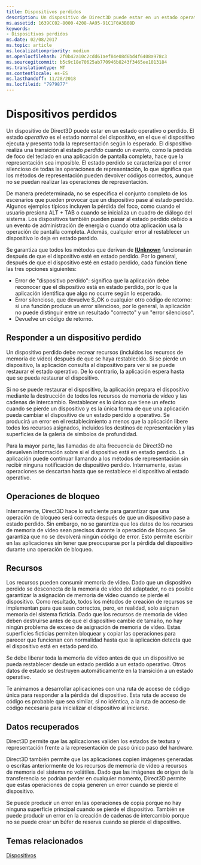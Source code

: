 ```yaml
---
title: Dispositivos perdidos
description: Un dispositivo de Direct3D puede estar en un estado operativo o perdido.
ms.assetid: 1639CC02-8000-4208-AA95-91C1F0A3B08D
keywords:
- Dispositivos perdidos
ms.date: 02/08/2017
ms.topic: article
ms.localizationpriority: medium
ms.openlocfilehash: 2f0b42a10c2cdd61aef84e08d6bd4f6408a978c3
ms.sourcegitcommit: b5c9c18e70625ab770946b8243f3465ee1013184
ms.translationtype: MT
ms.contentlocale: es-ES
ms.lasthandoff: 11/28/2018
ms.locfileid: "7979877"
---
```

# <a name="lost-devices"></a>Dispositivos perdidos


Un dispositivo de Direct3D puede estar en un estado operativo o perdido. El estado *operativo* es el estado normal del dispositivo, en el que el dispositivo ejecuta y presenta toda la representación según lo esperado. El dispositivo realiza una transición al estado *perdido* cuando un evento, como la pérdida de foco del teclado en una aplicación de pantalla completa, hace que la representación sea imposible. El estado perdido se caracteriza por el error silencioso de todas las operaciones de representación, lo que significa que los métodos de representación pueden devolver códigos correctos, aunque no se puedan realizar las operaciones de representación.

De manera predeterminada, no se especifica el conjunto completo de los escenarios que pueden provocar que un dispositivo pase al estado perdido. Algunos ejemplos típicos incluyen la pérdida del foco, como cuando el usuario presiona ALT + TAB o cuando se inicializa un cuadro de diálogo del sistema. Los dispositivos también pueden pasar al estado perdido debido a un evento de administración de energía o cuando otra aplicación usa la operación de pantalla completa. Además, cualquier error al restablecer un dispositivo lo deja en estado perdido.

Se garantiza que todos los métodos que derivan de [**IUnknown**](https://msdn.microsoft.com/library/windows/desktop/ms680509) funcionarán después de que el dispositivo esté en estado perdido. Por lo general, después de que el dispositivo esté en estado perdido, cada función tiene las tres opciones siguientes:

-   Error de "dispositivo perdido": significa que la aplicación debe reconocer que el dispositivo está en estado perdido, por lo que la aplicación identifica que algo no ocurre según lo esperado.
-   Error silencioso, que devuelve S\_OK o cualquier otro código de retorno: si una función produce un error silencioso, por lo general, la aplicación no puede distinguir entre un resultado "correcto" y un "error silencioso".
-   Devuelve un código de retorno.

## <a name="span-idrespondingtoalostdevicespanspan-idrespondingtoalostdevicespanspan-idrespondingtoalostdevicespanresponding-to-a-lost-device"></a><span id="Responding_to_a_Lost_Device"></span><span id="responding_to_a_lost_device"></span><span id="RESPONDING_TO_A_LOST_DEVICE"></span>Responder a un dispositivo perdido


Un dispositivo perdido debe recrear recursos (incluidos los recursos de memoria de vídeo) después de que se haya restablecido. Si se pierde un dispositivo, la aplicación consulta al dispositivo para ver si se puede restaurar el estado operativo. De lo contrario, la aplicación espera hasta que se pueda restaurar el dispositivo.

Si no se puede restaurar el dispositivo, la aplicación prepara el dispositivo mediante la destrucción de todos los recursos de memoria de vídeo y las cadenas de intercambio. Restablecer es lo único que tiene un efecto cuando se pierde un dispositivo y es la única forma de que una aplicación pueda cambiar el dispositivo de un estado perdido a operativo. Se producirá un error en el restablecimiento a menos que la aplicación libere todos los recursos asignados, incluidos los destinos de representación y las superficies de la galería de símbolos de profundidad.

Para la mayor parte, las llamadas de alta frecuencia de Direct3D no devuelven información sobre si el dispositivo está en estado perdido. La aplicación puede continuar llamando a los métodos de representación sin recibir ninguna notificación de dispositivo perdido. Internamente, estas operaciones se descartan hasta que se restablece el dispositivo al estado operativo.

## <a name="span-idlockingoperationsspanspan-idlockingoperationsspanspan-idlockingoperationsspanlocking-operations"></a><span id="Locking_Operations"></span><span id="locking_operations"></span><span id="LOCKING_OPERATIONS"></span>Operaciones de bloqueo


Internamente, Direct3D hace lo suficiente para garantizar que una operación de bloqueo será correcta después de que un dispositivo pase a estado perdido. Sin embargo, no se garantiza que los datos de los recursos de memoria de vídeo sean precisos durante la operación de bloqueo. Se garantiza que no se devolverá ningún código de error. Esto permite escribir en las aplicaciones sin tener que preocuparse por la pérdida del dispositivo durante una operación de bloqueo.

## <a name="span-idresourcesspanspan-idresourcesspanspan-idresourcesspanresources"></a><span id="Resources"></span><span id="resources"></span><span id="RESOURCES"></span>Recursos


Los recursos pueden consumir memoria de vídeo. Dado que un dispositivo perdido se desconecta de la memoria de vídeo del adaptador, no es posible garantizar la asignación de memoria de vídeo cuando se pierde el dispositivo. Como resultado, todos los métodos de creación de recursos se implementan para que sean correctos, pero, en realidad, solo asignan memoria del sistema ficticia. Dado que los recursos de memoria de vídeo deben destruirse antes de que el dispositivo cambie de tamaño, no hay ningún problema de exceso de asignación de memoria de vídeo. Estas superficies ficticias permiten bloquear y copiar las operaciones para parecer que funcionan con normalidad hasta que la aplicación detecta que el dispositivo está en estado perdido.

Se debe liberar toda la memoria de vídeo antes de que un dispositivo se pueda restablecer desde un estado perdido a un estado operativo. Otros datos de estado se destruyen automáticamente en la transición a un estado operativo.

Te animamos a desarrollar aplicaciones con una ruta de acceso de código única para responder a la pérdida del dispositivo. Esta ruta de acceso de código es probable que sea similar, si no idéntica, a la ruta de acceso de código necesaria para inicializar el dispositivo al iniciarse.

## <a name="span-idretrieveddataspanspan-idretrieveddataspanspan-idretrieveddataspanretrieved-data"></a><span id="Retrieved_Data"></span><span id="retrieved_data"></span><span id="RETRIEVED_DATA"></span>Datos recuperados


Direct3D permite que las aplicaciones validen los estados de textura y representación frente a la representación de paso único paso del hardware.

Direct3D también permite que las aplicaciones copien imágenes generadas o escritas anteriormente de los recursos de memoria de vídeo a recursos de memoria del sistema no volátiles. Dado que las imágenes de origen de la transferencia se podrían perder en cualquier momento, Direct3D permite que estas operaciones de copia generen un error cuando se pierde el dispositivo.

Se puede producir un error en las operaciones de copia porque no hay ninguna superficie principal cuando se pierde el dispositivo. También se puede producir un error en la creación de cadenas de intercambio porque no se puede crear un búfer de reserva cuando se pierde el dispositivo.

## <a name="span-idrelated-topicsspanrelated-topics"></a><span id="related-topics"></span>Temas relacionados


[Dispositivos](devices.md)

 

 




